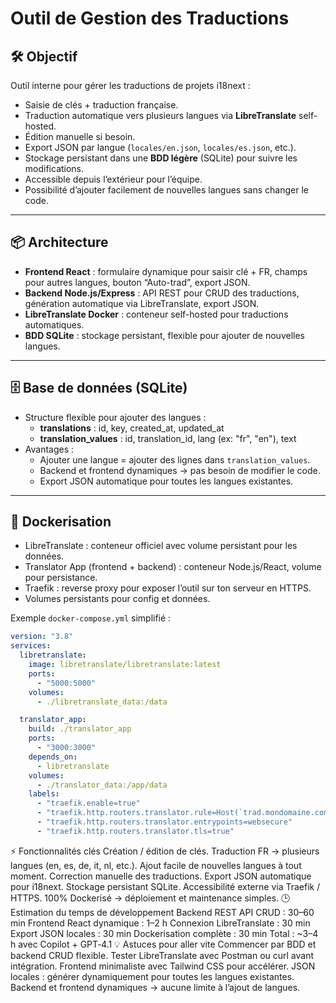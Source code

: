# Outil de Gestion des Traductions

## 🛠 Objectif

Outil interne pour gérer les traductions de projets i18next :

- Saisie de clés + traduction française.
- Traduction automatique vers plusieurs langues via **LibreTranslate** self-hosted.
- Édition manuelle si besoin.
- Export JSON par langue (`locales/en.json`, `locales/es.json`, etc.).
- Stockage persistant dans une **BDD légère** (SQLite) pour suivre les modifications.
- Accessible depuis l’extérieur pour l’équipe.
- Possibilité d’ajouter facilement de nouvelles langues sans changer le code.

---

## 📦 Architecture

- **Frontend React** : formulaire dynamique pour saisir clé + FR, champs pour autres langues, bouton “Auto-trad”, export JSON.
- **Backend Node.js/Express** : API REST pour CRUD des traductions, génération automatique via LibreTranslate, export JSON.
- **LibreTranslate Docker** : conteneur self-hosted pour traductions automatiques.
- **BDD SQLite** : stockage persistant, flexible pour ajouter de nouvelles langues.

---

## 🗄 Base de données (SQLite)

- Structure flexible pour ajouter des langues :
  - **translations** : id, key, created_at, updated_at
  - **translation_values** : id, translation_id, lang (ex: "fr", "en"), text
- Avantages :
  - Ajouter une langue = ajouter des lignes dans `translation_values`.
  - Backend et frontend dynamiques → pas besoin de modifier le code.
  - Export JSON automatique pour toutes les langues existantes.

---

## 🐳 Dockerisation

- LibreTranslate : conteneur officiel avec volume persistant pour les données.
- Translator App (frontend + backend) : conteneur Node.js/React, volume pour persistance.
- Traefik : reverse proxy pour exposer l’outil sur ton serveur en HTTPS.
- Volumes persistants pour config et données.

Exemple `docker-compose.yml` simplifié :

```yaml
version: "3.8"
services:
  libretranslate:
    image: libretranslate/libretranslate:latest
    ports:
      - "5000:5000"
    volumes:
      - ./libretranslate_data:/data

  translator_app:
    build: ./translator_app
    ports:
      - "3000:3000"
    depends_on:
      - libretranslate
    volumes:
      - ./translator_data:/app/data
    labels:
      - "traefik.enable=true"
      - "traefik.http.routers.translator.rule=Host(`trad.mondomaine.com`)"
      - "traefik.http.routers.translator.entrypoints=websecure"
      - "traefik.http.routers.translator.tls=true"
```

⚡ Fonctionnalités clés
Création / édition de clés.
Traduction FR → plusieurs langues (en, es, de, it, nl, etc.).
Ajout facile de nouvelles langues à tout moment.
Correction manuelle des traductions.
Export JSON automatique pour i18next.
Stockage persistant SQLite.
Accessibilité externe via Traefik / HTTPS.
100% Dockerisé → déploiement et maintenance simples.
🕒 Estimation du temps de développement
Backend REST API CRUD : 30–60 min
Frontend React dynamique : 1–2 h
Connexion LibreTranslate : 30 min
Export JSON locales : 30 min
Dockerisation complète : 30 min
Total : ~3–4 h avec Copilot + GPT‑4.1
💡 Astuces pour aller vite
Commencer par BDD et backend CRUD flexible.
Tester LibreTranslate avec Postman ou curl avant intégration.
Frontend minimaliste avec Tailwind CSS pour accélérer.
JSON locales : générer dynamiquement pour toutes les langues existantes.
Backend et frontend dynamiques → aucune limite à l’ajout de langues.
